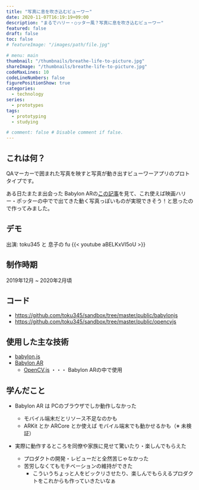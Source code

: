 ```yaml
---
title: "写真に息を吹き込むビューワー"
date: 2020-11-07T16:19:19+09:00
description: "まるでハリー・○ッター風？写真に息を吹き込むビューワー"
featured: false
draft: false
toc: false
# featureImage: "/images/path/file.jpg"

# menu: main
thumbnail: "/thumbnails/breathe-life-to-picture.jpg"
shareImage: "/thumbnails/breathe-life-to-picture.jpg"
codeMaxLines: 10
codeLineNumbers: false
figurePositionShow: true
categories:
  - technology
series:
  - prototypes
tags:
  - prototyping
  - studying

# comment: false # Disable comment if false.
---
```


## これは何？

QAマーカーで囲まれた写真を映すと写真が動き出すビューワーアプリのプロトタイプです。

ある日たまたま出会った Babylon ARの[この記事](https://babylonjs.medium.com/babylon-ar-7823ab4a80c1)を見て、これ使えば映画ハリー・ポッターの中でで出てきた動く写真っぽいものが実現できそう！と思ったので作ってみました。


## デモ

出演: toku345 と 息子の fu
{{< youtube aBELKxVI5oU >}}


## 制作時期

2019年12月 ~ 2020年2月頃


## コード

- https://github.com/toku345/sandbox/tree/master/public/babylonjs
- https://github.com/toku345/sandbox/tree/master/public/opencvjs

## 使用した主な技術

- [babylon.js](https://www.babylonjs.com/)
- [Babylon AR](https://github.com/BabylonJS/BabylonAR)
  - [OpenCV.js](https://docs.opencv.org/master/d5/d10/tutorial_js_root.html) ・・・ Babylon ARの中で使用


## 学んだこと

- Babylon AR は PCのブラウザでしか動作しなかった
  - モバイル端末だとリソース不足なのかも
  - ARKit とか ARCore とか使えば モバイル端末でも動かせるかも（※ 未検証）

- 実際に動作するところを同僚や家族に見せて驚いたり・楽しんでもらえた
  - プロダクトの開発・レビューだと全然苦じゃなかった
  - 苦労しなくてもモチベーションの維持ができた
    - こういうちょっと人をビックリさせたり、楽しんでもらえるプロダクトをこれからも作っていきたいなぁ
